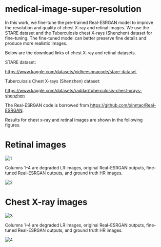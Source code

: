 # medical-image-super-resolution
 
In this work, we fine-tune the pre-trained Real-ESRGAN model to improve the resolution and quality of chest X-ray and retinal images. We use the STARE dataset and the Tuberculosis chest X-rays (Shenzhen) dataset for fine-tuning. The fine-tuned model can better preserve fine details and produce more realistic images. 

Below are the download links of chest X-ray and retinal datasets.

STARE dataset:

https://www.kaggle.com/datasets/vidheeshnacode/stare-dataset

Tuberculosis Chest X-rays (Shenzhen) dataset: 

https://www.kaggle.com/datasets/raddar/tuberculosis-chest-xrays-shenzhen

The Real-ESRGAN code is borrowed from https://github.com/xinntao/Real-ESRGAN.

Results for chest x-ray and retinal images are shown in the following figures.

# Retinal images 

![1](https://github.com/alireza-aghelan/medical-image-super-resolution/assets/47056654/859537c8-2f8e-44b0-bec4-e5452299a66e)

Columns 1–4 are degraded LR images, original Real-ESRGAN outputs, fine-tuned Real-ESRGAN outputs, and ground truth HR images. 

![2](https://github.com/alireza-aghelan/medical-image-super-resolution/assets/47056654/0ff3d613-5b36-4ec4-984f-ce7050143688)

# Chest X-ray images 

![3](https://github.com/alireza-aghelan/medical-image-super-resolution/assets/47056654/168e1c37-6694-4e7d-93e9-a2778fb66f1f)

Columns 1–4 are degraded LR images, original Real-ESRGAN outputs, fine-tuned Real-ESRGAN outputs, and ground truth HR images. 

![4](https://github.com/alireza-aghelan/medical-image-super-resolution/assets/47056654/a76529ef-bd65-4fbc-ab19-c03d6e8b0b27)

